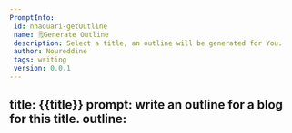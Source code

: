 ```yaml
---
PromptInfo:
 id: nhaouari-getOutline
 name: 🗒️Generate Outline
 description: Select a title, an outline will be generated for You.
 author: Noureddine
 tags: writing
 version: 0.0.1
---
```

title:
{{title}}
prompt:
write an outline for a blog for this title.
outline:
- 